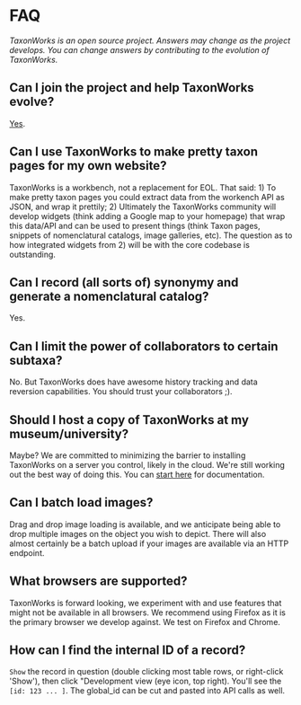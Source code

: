 # FAQ

_TaxonWorks is an open source project. Answers may change as the project develops. *You* can change answers by contributing to the evolution of TaxonWorks._

## Can I join the project and help TaxonWorks evolve?
[Yes](CONTRIBUTING.md).

## Can I use TaxonWorks to make pretty taxon pages for my own website?
TaxonWorks is a workbench, not a replacement for EOL. That said: 1) To make pretty taxon pages you could extract data from the workench API as JSON, and wrap it prettily; 2) Ultimately the TaxonWorks community will develop widgets (think adding a Google map to your homepage) that wrap this data/API and can be used to present things (think Taxon pages, snippets of nomenclatural catalogs, image galleries, etc).  The question as to how integrated widgets from 2) will be with the core codebase is outstanding.

## Can I record (all sorts of) synonymy and generate a nomenclatural catalog?
Yes.  

## Can I limit the power of collaborators to certain subtaxa?
No. But TaxonWorks does have awesome history tracking and data reversion capabilities.  You should trust your collaborators ;).

## Should I host a copy of TaxonWorks at my museum/university?
Maybe? We are committed to minimizing the barrier to installing TaxonWorks on a server you control, likely in the cloud. We're still working out the best way of doing this. You can [start here](https://github.com/SpeciesFileGroup/install_taxonworks) for documentation.

## Can I batch load images?
Drag and drop image loading is available, and we anticipate being able to drop multiple images on the object you wish to depict.  There will also almost certainly be a batch upload if your images are available via an HTTP endpoint.

## What browsers are supported?

TaxonWorks is forward looking, we experiment with and use features that might not be available in all browsers. We recommend using Firefox as it is the primary browser we develop against. We test on Firefox and Chrome.  

## How can I find the internal ID of a record?

`Show` the record in question (double clicking most table rows, or right-click 'Show'), then click "Development view (eye icon, top right). You'll see the `[id: 123 ... ]`.  The global_id can be cut and pasted into API calls as well.  

